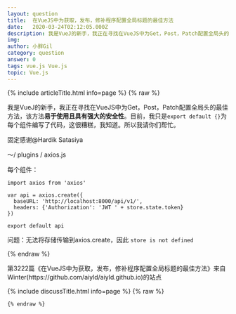 ```yaml
---
layout: question
title:  在VueJS中为获取，发布，修补程序配置全局标题的最佳方法
date:   2020-03-24T02:12:05.000Z
description: 我是VueJ的新手，我正在寻找在VueJS中为Get，Post，Patch配置全局头的最佳方法，该方法易于使用且具有强大的安全性。目前，我只是export...
img: 
author: 小胖Gil
category: question
answer: 0
tags: vue.js Vue.js
topic: Vue.js
---
```

<div class="article-root">
  <div class="article">
    {% include articleTitle.html info=page %}
    {% raw %}
    <div class="article-content"><p><font style="vertical-align: inherit;"><font style="vertical-align: inherit;">我是VueJ的新手，我正在寻找在VueJS中为Get，Post，Patch配置全局头的最佳方法，该方法</font></font><strong><font style="vertical-align: inherit;"><font style="vertical-align: inherit;">易于使用且具有强大的安全性</font></font></strong><font style="vertical-align: inherit;"><font style="vertical-align: inherit;">。</font><font style="vertical-align: inherit;">目前，我只是</font></font><code>export default {}</code><font style="vertical-align: inherit;"><font style="vertical-align: inherit;">为每个组件</font><font style="vertical-align: inherit;">编写了代码</font><font style="vertical-align: inherit;">，这很糟糕，我知道。</font><font style="vertical-align: inherit;">所以我请你们帮忙。</font></font></p>

<p><font style="vertical-align: inherit;"><font style="vertical-align: inherit;">固定感谢@Hardik Satasiya</font></font></p>

<p><font style="vertical-align: inherit;"><font style="vertical-align: inherit;">〜/ plugins / axios.js</font></font></p>

<p><font style="vertical-align: inherit;"><font style="vertical-align: inherit;">每个组件：</font></font></p>

<pre><code>import axios from 'axios'<font></font>
<font></font>
var api = axios.create({<font></font>
  baseURL: 'http://localhost:8000/api/v1/',<font></font>
  headers: {'Authorization': 'JWT ' + store.state.token}<font></font>
})<font></font>
<font></font>
export default api<font></font>
</code></pre>

<p><font style="vertical-align: inherit;"><font style="vertical-align: inherit;">问题：无法将存储传输到axios.create，因此 </font></font><code>store is not defined</code></p></div>
    {% endraw %}
  </div>
  <p class="winter_mark">第3222篇《在VueJS中为获取，发布，修补程序配置全局标题的最佳方法》来自Winter(https://github.com/aiyld/aiyld.github.io)的站点</p>
  <div class="discuss-wrapper">
    {% include discussTitle.html info=page %}
    {% raw %}
    
    {% endraw %}
  </div>
<div>
